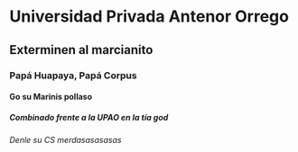 # Universidad Privada Antenor Orrego
## Exterminen al marcianito
### Papá Huapaya, Papá Corpus
#### Go su Marinis pollaso
##### Combinado frente a la UPAO en la tía god
###### Denle su CS merdasasasasas
